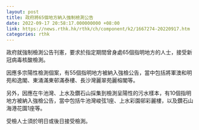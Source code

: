```yaml
---
layout: post
title: 政府將65個地方納入強制檢測公告
date: 2022-09-17 20:58:17.000000000 +08:00
link: https://news.rthk.hk/rthk/ch/component/k2/1667274-20220917.htm
categories: rthk
---
```


政府就強制檢測公告刊憲，要求於指定期間曾身處65個指明地方的人士，接受新冠病毒核酸檢測。

因應多宗陽性檢測個案，有55個指明地方被納入強檢公告，當中包括將軍澳和明苑和逸閣、東涌滿東邨滿泰樓、長沙灣麗翠苑麗榕閣等。

另外，因應在牛池灣、上水及鑽石山採集到檢測呈陽性的污水樣本，有10個指明地方被納入強檢公告，當中包括牛池灣峻弦1座、上水彩園邨彩麗樓，以及鑽石山海港花園1座等。

受檢人士須於明日或後日接受檢測。
